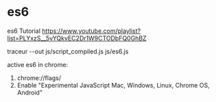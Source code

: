 # es6
es6 Tutorial 
https://www.youtube.com/playlist?list=PLYxzS__5yYQkvEC2Dr1W9CTODbFQ0GhBZ

traceur --out js/script_compiled.js js/es6.js

active es6 in chrome:
1. chrome://flags/
2. Enable "Experimental JavaScript Mac, Windows, Linux, Chrome OS, Android"